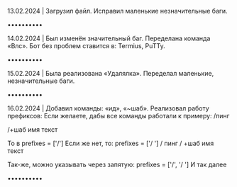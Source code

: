 13.02.2024 | Загрузил файл.
Исправил маленькие незначительные баги.

••••••••••

14.02.2024 | Был изменён значительный баг. Переделана команда «Влс». Бот без проблем ставится в: Termius, PuTTy.

••••••••••

15.02.2024 | Была реализована «Удалялка». Переделал маленькие, незначительные баги.

••••••••••

16.02.2024 | Добавил команды: «ид», «~шаб». Реализовал работу префиксов:
Если желаете, дабы все команды работали к примеру:
/пинг

/+шаб имя
текст

То в prefixes = ['/']
Если же нет, то: prefixes = ['/ ']
/ пинг
/ +шаб имя
текст

Так-же, можно указывать через запятую: prefixes = ['/', '/ ']
И так далее

••••••••••